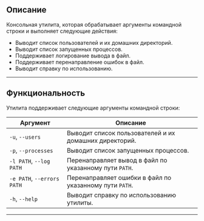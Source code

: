 ## Описание

Консольная утилита, которая обрабатывает аргументы командной строки и выполняет следующие действия:
- Выводит список пользователей и их домашних директорий.
- Выводит список запущенных процессов.
- Поддерживает логирование вывода в файл.
- Поддерживает перенаправление ошибок в файл.
- Выводит справку по использованию.

---
## Функциональность

Утилита поддерживает следующие аргументы командной строки:

| Аргумент          | Описание                                                                 |
|-------------------|-------------------------------------------------------------------------|
| `-u`, `--users`   | Выводит список пользователей и их домашних директорий.                  |
| `-p`, `--processes`| Выводит список запущенных процессов.                                   |
| `-l PATH`, `--log PATH` | Перенаправляет вывод в файл по указанному пути `PATH`.              |
| `-e PATH`, `--errors PATH` | Перенаправляет ошибки в файл по указанному пути `PATH`.          |
| `-h`, `--help`    | Выводит справку по использованию утилиты.                              |

---
